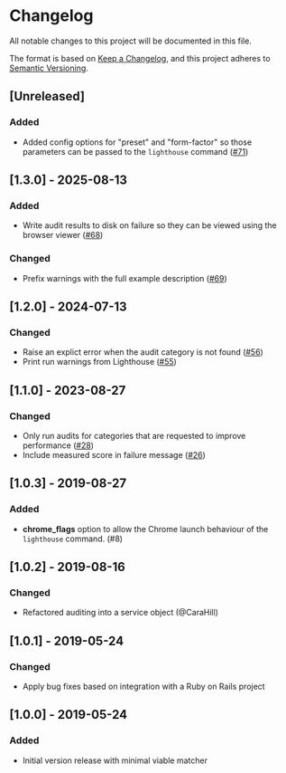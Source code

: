 # Changelog
All notable changes to this project will be documented in this file.

The format is based on [Keep a Changelog](https://keepachangelog.com/en/1.0.0/),
and this project adheres to [Semantic Versioning](https://semver.org/spec/v2.0.0.html).

## [Unreleased]

### Added
- Added config options for "preset" and "form-factor" so those parameters can be passed to the `lighthouse` command ([#71](https://github.com/ackama/lighthouse-matchers/pull/71))

## [1.3.0] - 2025-08-13
### Added
- Write audit results to disk on failure so they can be viewed using the browser viewer ([#68](https://github.com/ackama/lighthouse-matchers/pull/68))

### Changed
- Prefix warnings with the full example description ([#69](https://github.com/ackama/lighthouse-matchers/pull/69))

## [1.2.0] - 2024-07-13
### Changed
- Raise an explict error when the audit category is not found ([#56](https://github.com/ackama/lighthouse-matchers/pull/56))
- Print run warnings from Lighthouse ([#55](https://github.com/ackama/lighthouse-matchers/pull/55))

## [1.1.0] - 2023-08-27
### Changed
- Only run audits for categories that are requested to improve performance ([#28](https://github.com/ackama/lighthouse-matchers/pull/28))
- Include measured score in failure message ([#26](https://github.com/ackama/lighthouse-matchers/pull/26))

## [1.0.3] - 2019-08-27
### Added
- **chrome_flags** option to allow the Chrome launch behaviour of the `lighthouse` command. (#8)

## [1.0.2] - 2019-08-16
### Changed
- Refactored auditing into a service object (@CaraHill)

## [1.0.1] - 2019-05-24
### Changed
- Apply bug fixes based on integration with a Ruby on Rails project

## [1.0.0] - 2019-05-24
### Added
- Initial version release with minimal viable matcher
